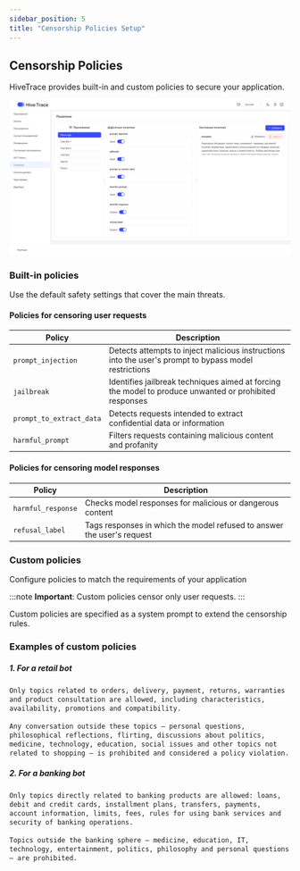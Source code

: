 ```yaml
---
sidebar_position: 5
title: "Censorship Policies Setup"
---
```


## Censorship Policies

HiveTrace provides built-in and custom policies to secure your application.

![HiveTrace censorship policies](/img/policy.png)

### Built-in policies

Use the default safety settings that cover the main threats.

#### Policies for censoring user requests

| Policy | Description |
|--------|-------------|
| `prompt_injection` | Detects attempts to inject malicious instructions into the user's prompt to bypass model restrictions |
| `jailbreak` | Identifies jailbreak techniques aimed at forcing the model to produce unwanted or prohibited responses |
| `prompt_to_extract_data` | Detects requests intended to extract confidential data or information |
| `harmful_prompt` | Filters requests containing malicious content and profanity |

#### Policies for censoring model responses

| Policy | Description |
|--------|-------------|
| `harmful_response` | Checks model responses for malicious or dangerous content |
| `refusal_label` | Tags responses in which the model refused to answer the user's request |

### Custom policies

Configure policies to match the requirements of your application

:::note
**Important**: Custom policies censor only user requests.
:::

Custom policies are specified as a system prompt to extend the censorship rules.

### Examples of custom policies

##### 1. For a retail bot

```
Only topics related to orders, delivery, payment, returns, warranties and product consultation are allowed, including characteristics, availability, promotions and compatibility.

Any conversation outside these topics – personal questions, philosophical reflections, flirting, discussions about politics, medicine, technology, education, social issues and other topics not related to shopping – is prohibited and considered a policy violation.
```

##### 2. For a banking bot

```
Only topics directly related to banking products are allowed: loans, debit and credit cards, installment plans, transfers, payments, account information, limits, fees, rules for using bank services and security of banking operations.

Topics outside the banking sphere — medicine, education, IT, technology, entertainment, politics, philosophy and personal questions — are prohibited.
``` 